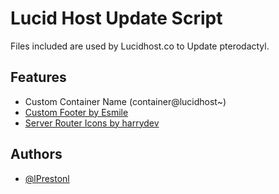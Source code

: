 
# Lucid Host Update Script

Files included are used by Lucidhost.co to Update pterodactyl.


## Features

- Custom Container Name (container@lucidhost~)
- [Custom Footer by Esmile](https://pterodactylmarket.com/resource/431)
- [Server Router Icons by harrydev](https://pterodactylmarket.com/resource/382)


## Authors

- [@lPrestonl](https://www.github.com/lPrestonl)

